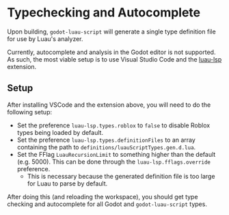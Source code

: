 # Typechecking and Autocomplete

Upon building, `godot-luau-script` will generate a single type definition file for use by Luau's analyzer.

Currently, autocomplete and analysis in the Godot editor is not supported.
As such, the most viable setup is to use Visual Studio Code and the [luau-lsp](https://github.com/JohnnyMorganz/luau-lsp) extension.

## Setup

After installing VSCode and the extension above, you will need to do the following setup:

- Set the preference `luau-lsp.types.roblox` to `false` to disable Roblox types being loaded by default.
- Set the preference `luau-lsp.types.definitionFiles` to an array containing the path to `definitions/luauScriptTypes.gen.d.lua`.
- Set the FFlag `LuauRecursionLimit` to something higher than the default (e.g. 5000). This can be done through the `luau-lsp.fflags.override` preference.
  - This is necessary because the generated definition file is too large for Luau to parse by default.

After doing this (and reloading the workspace), you should get type checking and autocomplete for all Godot and `godot-luau-script` types.
